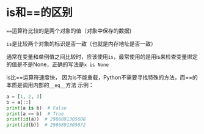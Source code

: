 # is和==的区别

 `==`运算符比较的是两个对象的值（对象中保存的数据)

`is`是比较两个对象的标识是否一致（也就是内存地址是否一致）

通常在变量和单例值之间比较时，应该使用`is`，最常使用的是用is来检查变量绑定的值是不是None，正确的写法是`x is None`                                                                       

is比==运算符速度快， 因为is不能重载，Python不需要寻找特殊的方法，而==的本质是调用内部的`__eq__`方法
示例：

```python
a = [1, 2, 3]
b = a[::]
print(a is b)  # False
print(a == b)  # True
print(id(a))  # 2986891305608
print(id(b))  # 2986891305672
```